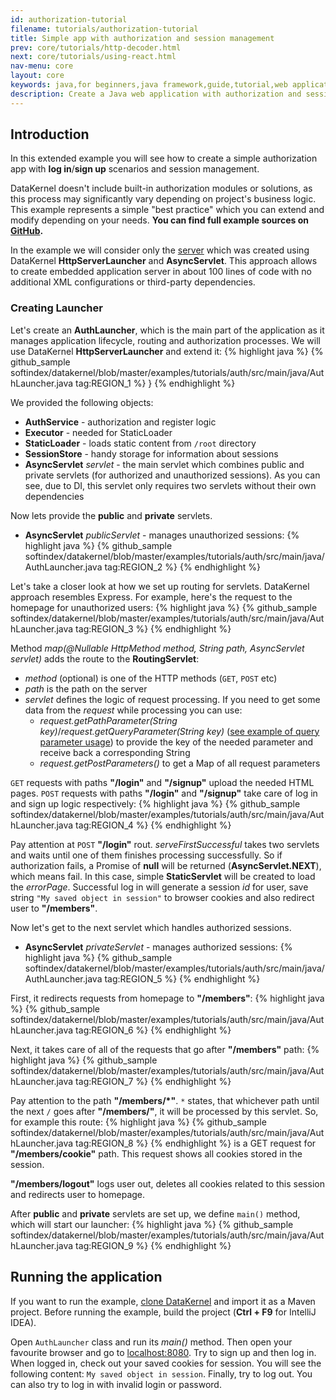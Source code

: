 ```yaml
---
id: authorization-tutorial
filename: tutorials/authorization-tutorial
title: Simple app with authorization and session management
prev: core/tutorials/http-decoder.html
next: core/tutorials/using-react.html
nav-menu: core
layout: core
keywords: java,for beginners,java framework,guide,tutorial,web application,async,spring,spring alternative,netty alternative,jetty alternative,authorization,server,client,servlet
description: Create a Java web application with authorization and session management in about 100 lines of code using DataKernel framework.
---
```

## Introduction
In this extended example you will see how to create a simple authorization app with **log in**/**sign up** scenarios 
and session management. 

DataKernel doesn't include built-in authorization modules or solutions, as this process may significantly vary depending 
on project's business logic. This example represents a simple "best practice" which you 
can extend and modify depending on your needs. **You can find full example sources on [GitHub](https://github.com/softindex/datakernel/tree/master/examples/tutorials/auth).**

In the example we will consider only the [server](#creating-launcher) which was created using DataKernel **HttpServerLauncher** and 
**AsyncServlet**. This approach allows to create embedded application server in about 100 lines of code with no 
additional XML configurations or third-party dependencies.

### Creating Launcher
Let's create an **AuthLauncher**, which is the main part of the application as it manages application lifecycle, routing 
and authorization processes. We will use DataKernel **HttpServerLauncher** and extend it:
{% highlight java %}
{% github_sample softindex/datakernel/blob/master/examples/tutorials/auth/src/main/java/AuthLauncher.java tag:REGION_1 %}
}
{% endhighlight %}

We provided the following objects:
* **AuthService** - authorization and register logic 
* **Executor** - needed for StaticLoader
* **StaticLoader** - loads static content from `/root` directory
* **SessionStore** - handy storage for information about sessions
* **AsyncServlet** *servlet* - the main servlet which combines public and private servlets (for authorized and 
unauthorized sessions). As you can see, due to DI, this servlet only requires two servlets without their own dependencies

Now lets provide the **public** and **private** servlets.
* **AsyncServlet** *publicServlet* - manages unauthorized sessions:
{% highlight java %}
{% github_sample softindex/datakernel/blob/master/examples/tutorials/auth/src/main/java/AuthLauncher.java tag:REGION_2 %}
{% endhighlight %}

Let's take a closer look at how we set up routing for servlets. DataKernel approach resembles Express. For example, 
here's the request to the homepage for unauthorized users:
{% highlight java %}
{% github_sample softindex/datakernel/blob/master/examples/tutorials/auth/src/main/java/AuthLauncher.java tag:REGION_3 %}
{% endhighlight %}

Method *map(@Nullable HttpMethod method, String path, AsyncServlet servlet)* adds the route to the **RoutingServlet**: 
 * *method* (optional) is one of the HTTP methods (`GET`, `POST` etc) 
 * *path* is the path on the server 
 * *servlet* defines the logic of request processing. If you need to get some data from the *request* while processing you can use:
    * *request.getPathParameter(String key)*/*request.getQueryParameter(String key)* ([see example of query parameter usage](/docs/core/http.html#request-parameters-example)) 
  to provide the key of the needed parameter and receive back a corresponding String
    * *request.getPostParameters()* to get a Map of all request parameters

`GET` requests with paths **"/login"** and **"/signup"** upload the needed HTML pages.
`POST` requests with paths **"/login"** and **"/signup"** take care of log in and sign up logic respectively:
{% highlight java %}
{% github_sample softindex/datakernel/blob/master/examples/tutorials/auth/src/main/java/AuthLauncher.java tag:REGION_4 %}
{% endhighlight %}

Pay attention at `POST` **"/login"** rout. *serveFirstSuccessful* takes two servlets and waits until one of them 
finishes processing successfully. So if authorization fails, a Promise of **null** will be returned (**AsyncServlet.NEXT**), 
which means fail. In this case, simple **StaticServlet** will be created to load the *errorPage*. Successful log in will 
generate a session *id* for user, save string `"My saved object in session"` to browser cookies and also redirect user 
to **"/members"**.

Now let's get to the next servlet which handles authorized sessions. 
* **AsyncServlet** *privateServlet* - manages authorized sessions:
{% highlight java %}
{% github_sample softindex/datakernel/blob/master/examples/tutorials/auth/src/main/java/AuthLauncher.java tag:REGION_5 %}
{% endhighlight %}

First, it redirects requests from homepage to **"/members"**: 
{% highlight java %}
{% github_sample softindex/datakernel/blob/master/examples/tutorials/auth/src/main/java/AuthLauncher.java tag:REGION_6 %}
{% endhighlight %}

Next, it takes care of all of the requests that go after **"/members"** path:
{% highlight java %}
{% github_sample softindex/datakernel/blob/master/examples/tutorials/auth/src/main/java/AuthLauncher.java tag:REGION_7 %}
{% endhighlight %}

Pay attention to the path **"/members/*"**. `*` states, that whichever path until the next `/` goes after **"/members/"**, 
it will be processed by this servlet. So, for example this route:
{% highlight java %}
{% github_sample softindex/datakernel/blob/master/examples/tutorials/auth/src/main/java/AuthLauncher.java tag:REGION_8 %}
{% endhighlight %}
is a GET request for **"/members/cookie"** path. This request shows all cookies stored in the session.

**"/members/logout"** logs user out, deletes all cookies related to this session and redirects user to homepage.

After **public** and **private** servlets are set up, we define `main()` method, which will start our launcher:
{% highlight java %}
{% github_sample softindex/datakernel/blob/master/examples/tutorials/auth/src/main/java/AuthLauncher.java tag:REGION_9 %}
{% endhighlight %}

## Running the application 
If you want to run the example, [clone DataKernel](https://github.com/softindex/datakernel.git) and import it 
as a Maven project. Before running the example, build the project (**Ctrl + F9** for IntelliJ IDEA).

Open `AuthLauncher` class and run its *main()* method.
Then open your favourite browser and go to [localhost:8080](http://localhost:8080). Try to sign up and then log in. When 
logged in, check out your saved cookies for session. You will see the following content: `My saved object in session`. 
Finally, try to log out. You can also try to log in with invalid login or password. 